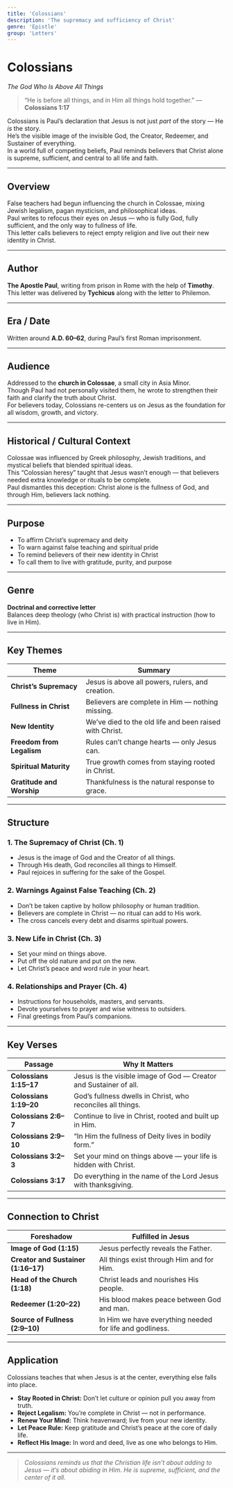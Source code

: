 ```yaml
---
title: 'Colossians'
description: 'The supremacy and sufficiency of Christ'
genre: 'Epistle'
group: 'Letters'
---
```


# Colossians  
*The God Who Is Above All Things*

> “He is before all things, and in Him all things hold together.” — **Colossians 1:17**

Colossians is Paul’s declaration that Jesus is not just *part* of the story — He *is* the story.  
He’s the visible image of the invisible God, the Creator, Redeemer, and Sustainer of everything.  
In a world full of competing beliefs, Paul reminds believers that Christ alone is supreme, sufficient, and central to all life and faith.

---

## Overview  
False teachers had begun influencing the church in Colossae, mixing Jewish legalism, pagan mysticism, and philosophical ideas.  
Paul writes to refocus their eyes on Jesus — who is fully God, fully sufficient, and the only way to fullness of life.  
This letter calls believers to reject empty religion and live out their new identity in Christ.

---

## Author  
**The Apostle Paul**, writing from prison in Rome with the help of **Timothy**.  
This letter was delivered by **Tychicus** along with the letter to Philemon.

---

## Era / Date  
Written around **A.D. 60–62**, during Paul’s first Roman imprisonment.

---

## Audience  
Addressed to the **church in Colossae**, a small city in Asia Minor.  
Though Paul had not personally visited them, he wrote to strengthen their faith and clarify the truth about Christ.  
For believers today, Colossians re-centers us on Jesus as the foundation for all wisdom, growth, and victory.

---

## Historical / Cultural Context  
Colossae was influenced by Greek philosophy, Jewish traditions, and mystical beliefs that blended spiritual ideas.  
This “Colossian heresy” taught that Jesus wasn’t enough — that believers needed extra knowledge or rituals to be complete.  
Paul dismantles this deception: Christ alone is the fullness of God, and through Him, believers lack nothing.

---

## Purpose  
- To affirm Christ’s supremacy and deity  
- To warn against false teaching and spiritual pride  
- To remind believers of their new identity in Christ  
- To call them to live with gratitude, purity, and purpose  

---

## Genre  
**Doctrinal and corrective letter**  
Balances deep theology (who Christ is) with practical instruction (how to live in Him).

---

## Key Themes  

| Theme | Summary |
|-------|----------|
| **Christ’s Supremacy** | Jesus is above all powers, rulers, and creation. |
| **Fullness in Christ** | Believers are complete in Him — nothing missing. |
| **New Identity** | We’ve died to the old life and been raised with Christ. |
| **Freedom from Legalism** | Rules can’t change hearts — only Jesus can. |
| **Spiritual Maturity** | True growth comes from staying rooted in Christ. |
| **Gratitude and Worship** | Thankfulness is the natural response to grace. |

---

## Structure  

### 1. The Supremacy of Christ (Ch. 1)
- Jesus is the image of God and the Creator of all things.  
- Through His death, God reconciles all things to Himself.  
- Paul rejoices in suffering for the sake of the Gospel.  

### 2. Warnings Against False Teaching (Ch. 2)
- Don’t be taken captive by hollow philosophy or human tradition.  
- Believers are complete in Christ — no ritual can add to His work.  
- The cross cancels every debt and disarms spiritual powers.  

### 3. New Life in Christ (Ch. 3)
- Set your mind on things above.  
- Put off the old nature and put on the new.  
- Let Christ’s peace and word rule in your heart.  

### 4. Relationships and Prayer (Ch. 4)
- Instructions for households, masters, and servants.  
- Devote yourselves to prayer and wise witness to outsiders.  
- Final greetings from Paul’s companions.  

---

## Key Verses  

| Passage | Why It Matters |
|----------|----------------|
| **Colossians 1:15–17** | Jesus is the visible image of God — Creator and Sustainer of all. |
| **Colossians 1:19–20** | God’s fullness dwells in Christ, who reconciles all things. |
| **Colossians 2:6–7** | Continue to live in Christ, rooted and built up in Him. |
| **Colossians 2:9–10** | “In Him the fullness of Deity lives in bodily form.” |
| **Colossians 3:2–3** | Set your mind on things above — your life is hidden with Christ. |
| **Colossians 3:17** | Do everything in the name of the Lord Jesus with thanksgiving. |

---

## Connection to Christ  

| Foreshadow | Fulfilled in Jesus |
|-------------|-------------------|
| **Image of God (1:15)** | Jesus perfectly reveals the Father. |
| **Creator and Sustainer (1:16–17)** | All things exist through Him and for Him. |
| **Head of the Church (1:18)** | Christ leads and nourishes His people. |
| **Redeemer (1:20–22)** | His blood makes peace between God and man. |
| **Source of Fullness (2:9–10)** | In Him we have everything needed for life and godliness. |

---

## Application  
Colossians teaches that when Jesus is at the center, everything else falls into place.  
- **Stay Rooted in Christ:** Don’t let culture or opinion pull you away from truth.  
- **Reject Legalism:** You’re complete in Christ — not in performance.  
- **Renew Your Mind:** Think heavenward; live from your new identity.  
- **Let Peace Rule:** Keep gratitude and Christ’s peace at the core of daily life.  
- **Reflect His Image:** In word and deed, live as one who belongs to Him.  

---

> *Colossians reminds us that the Christian life isn’t about adding to Jesus — it’s about abiding in Him. He is supreme, sufficient, and the center of it all.*
